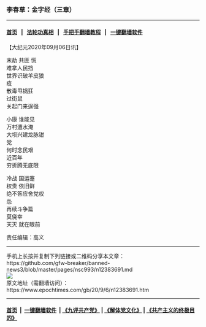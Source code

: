 ### 李春草：金字经（三章）
------------------------

#### [首页](https://github.com/gfw-breaker/banned-news3/blob/master/README.md) &nbsp;&nbsp;|&nbsp;&nbsp; [法轮功真相](https://github.com/begood0513/basic/blob/master/README.md)  &nbsp;&nbsp;|&nbsp;&nbsp; [手把手翻墙教程](https://github.com/gfw-breaker/guides/wiki)  &nbsp;&nbsp;|&nbsp;&nbsp; [一键翻墙软件](https://github.com/gfw-breaker/nogfw/blob/master/README.md)  



<div><p>
 【大纪元2020年09月06日讯】
</p>
<p>
 末劫
 <ok href="https://www.epochtimes.com/gb/tag/%E5%85%B1%E5%8C%AA.html">
  共匪
 </ok>
 慌
 <br/>
 难拿人民挡
 <br/>
 世界识破羊皮狼
 <br/>
 疫
 <br/>
 散毒甩锅狂
 <br/>
 过街鼠
 <br/>
 关起门来逞强
</p>
<p>
 <ok href="https://www.epochtimes.com/gb/tag/%E5%B0%8F%E5%BA%B7.html">
  小康
 </ok>
 谁能见
 <br/>
 万村遭水淹
 <br/>
 大坝兴建龙脉钳
 <br/>
 党
 <br/>
 何时念民艰
 <br/>
 近百年
 <br/>
 穷折腾无底限
</p>
<p>
 <ok href="https://www.epochtimes.com/gb/tag/%E5%86%B7%E6%88%98.html">
  冷战
 </ok>
 国运蹇
 <br/>
 <ok href="https://www.epochtimes.com/gb/tag/%E6%9D%83%E8%B4%B5.html">
  权贵
 </ok>
 依旧鲜
 <br/>
 绝不答应舍党权
 <br/>
 怂
 <br/>
 再续斗争篇
 <br/>
 莫侥幸
 <br/>
 <ok href="https://www.epochtimes.com/gb/tag/%E5%A4%A9%E7%81%AD.html">
  天灭
 </ok>
 就在眼前
</p>
<p>
 责任编辑：高义
</p>
</div>
<hr/>
手机上长按并复制下列链接或二维码分享本文章：<br/>
https://github.com/gfw-breaker/banned-news3/blob/master/pages/nsc993/n12383691.md <br/>
<a href='https://github.com/gfw-breaker/banned-news3/blob/master/pages/nsc993/n12383691.md'><img src='https://github.com/gfw-breaker/banned-news3/blob/master/pages/nsc993/n12383691.md.png'/></a> <br/>
原文地址（需翻墙访问）：https://www.epochtimes.com/gb/20/9/6/n12383691.htm


------------------------
#### [首页](https://github.com/gfw-breaker/banned-news3/blob/master/README.md) &nbsp;|&nbsp; [一键翻墙软件](https://github.com/gfw-breaker/nogfw/blob/master/README.md) &nbsp;| [《九评共产党》](https://github.com/gfw-breaker/9ping.md/blob/master/README.md#九评之一评共产党是什么) | [《解体党文化》](https://github.com/gfw-breaker/jtdwh.md/blob/master/README.md) | [《共产主义的终极目的》](https://github.com/gfw-breaker/gczydzjmd.md/blob/master/README.md)


<img src='http://gfw-breaker.win/banned-news3/pages/nsc993/n12383691.md' width='0px' height='0px'/>